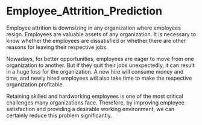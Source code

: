 # Employee_Attrition_Prediction
Employee attrition is downsizing in any organization where employees resign. Employees are valuable assets of any organization. It is necessary to know whether the employees are dissatisfied or whether there are other reasons for leaving their respective jobs.

Nowadays, for better opportunities, employees are eager to move from one organization to another. But if they quit their jobs unexpectedly, it can result in a huge loss for the organization. A new hire will consume money and time, and newly hired employees will also take time to make the respective organization profitable.

Retaining skilled and hardworking employees is one of the most critical challenges many organizations face. Therefore, by improving employee satisfaction and providing a desirable working environment, we can certainly reduce this problem significantly.
